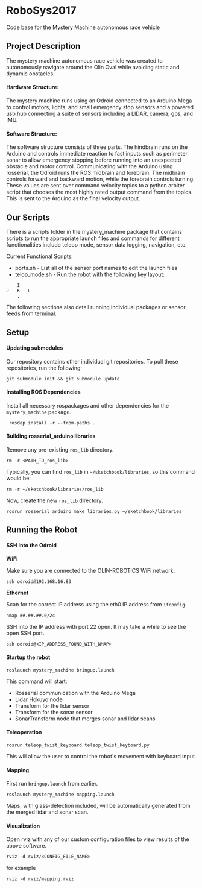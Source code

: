 # RoboSys2017
Code base for the Mystery Machine autonomous race vehicle


## Project Description

The mystery machine autonomous race vehicle was created to autonomously navigate around the Olin Oval while avoiding static and dynamic obstacles.

#### Hardware Structure:

The mystery machine runs using an Odroid connected to an Arduino Mega to control motors, lights, and small emergency stop sensors and a powered usb hub connecting a suite of sensors including a LIDAR, camera, gps, and IMU.

#### Software Structure:

The software structure consists of three parts.  The hindbrain runs on the Arduino and controls immediate reaction to fast inputs such as perimeter sonar to allow emergency stopping before running into an unexpected obstacle and motor control.  Communicating with the Arduino using rosserial, the Odroid runs the ROS midbrain and forebrain.  The midbrain controls forward and backward motion, while the forebrain controls turning.  These values are sent over command velocity topics to a python arbiter script that chooses the most highly rated output command from the topics.  This is sent to the Arduino as the final velocity output.


## Our Scripts

There is a scripts folder in the mystery_machine package that contains scripts to run the appropriate launch files and commands for different functionalities include teleop mode, sensor data logging, navigation, etc. 

Current Functional Scripts:

- ports.sh - List all of the sensor port names to edit the launch files
- telop_mode.sh - Run the robot with the following key layout:

```
	I
J	K 	L
	,
```

The following sections also detail running individual packages or sensor feeds from terminal.


## Setup

#### Updating submodules

Our repository contains other individual git repositories. To pull these repositories, run the following:

`git submodule init && git submodule update`

#### Installing ROS Dependencies

Install all necessary rospackages and other dependencies for the `mystery_machine` package.

` rosdep install -r --from-paths .`

#### Building rosserial_arduino libraries

Remove any pre-existing `ros_lib` directory.

`rm -r <PATH_TO_ros_lib>`

Typically, you can find `ros_lib` in `~/sketchbook/libraries`, so this command would be:

`rm -r ~/sketchbook/libraries/ros_lib`

Now, create the new `ros_lib` directory.

`rosrun rosserial_arduino make_libraries.py ~/sketchbook/libraries`


## Running the Robot

#### SSH Into the Odroid

**WiFi**

Make sure you are connected to the OLIN-ROBOTICS WiFi network.

`ssh odroid@192.168.16.83`

**Ethernet**

Scan for the correct IP address using the eth0 IP address from `ifconfig`.

`nmap ##.##.##.0/24`

SSH into the IP address with port 22 open. It may take a while to see the open SSH port.

`ssh odroid@<IP_ADDRESS_FOUND_WITH_NMAP>`

#### Startup the robot

`roslaunch mystery_machine bringup.launch`

This command will start:

- Rosserial communication with the Arduino Mega
- Lidar Hokuyo node
- Transform for the lidar sensor
- Transform for the sonar sensor
- SonarTransform node that merges sonar and lidar scans

#### Teleoperation

`rosrun teleop_twist_keyboard teleop_twist_keyboard.py`

This will allow the user to control the robot's movement with keyboard input.

#### Mapping

First run `bringup.launch` from earlier.

`roslaunch mystery_machine mapping.launch`

Maps, with glass-detection included, will be automatically generated from the merged lidar and sonar scan.

#### Visualization

Open rviz with any of our custom configuration files to view results of the above software.

`rviz -d rviz/<CONFIG_FILE_NAME>`

for example

`rviz -d rviz/mapping.rviz`
